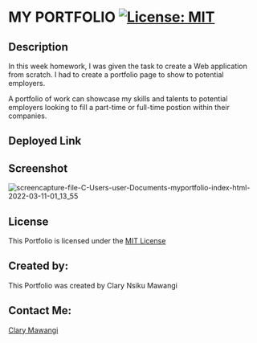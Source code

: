 # MY PORTFOLIO [![License: MIT](https://img.shields.io/badge/License-MIT-yellow.svg)](https://opensource.org/licenses/MIT)

## Description

In this week homework, I was given the task to create a Web application from scratch.
I had to create a portfolio page to show to potential employers.

A portfolio of work can showcase my skills and talents to potential employers looking to fill a part-time or full-time postion within their companies.


## Deployed Link





## Screenshot

![screencapture-file-C-Users-user-Documents-myportfolio-index-html-2022-03-11-01_13_55](https://user-images.githubusercontent.com/78886789/157784216-9ff03858-4253-463b-ab97-de087fd8526d.png)






## License

This Portfolio is licensed under the [MIT License](./LICENSE)



## Created by:

This Portfolio was created by Clary Nsiku Mawangi

## Contact Me:

[Clary Mawangi](http://github.com/Clary-Ashton)


